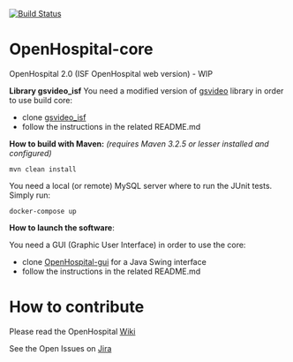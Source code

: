 [![Build Status](https://travis-ci.org/informatici/openhospital-core.svg?branch=master)](https://travis-ci.org/informatici/openhospital-core)
# OpenHospital-core
OpenHospital 2.0 (ISF OpenHospital web version) - WIP

**Library gsvideo_isf**
You need a modified version of [gsvideo](https://sourceforge.net/projects/gsvideo/) library in order to use build core:

* clone [gsvideo_isf](https://github.com/informatici/gsvideo_isf)
* follow the instructions in the related README.md

**How to build with Maven:**
_(requires Maven 3.2.5 or lesser installed and configured)_

    mvn clean install
    
You need a local (or remote) MySQL server where to run the JUnit tests. Simply run:

	docker-compose up 

**How to launch the software**:

You need a GUI (Graphic User Interface) in order to use the core:

* clone [OpenHospital-gui](https://github.com/informatici/openhospital-gui) for a Java Swing interface
* follow the instructions in the related README.md


# How to contribute

Please read the OpenHospital [Wiki](https://openhospital.atlassian.net/wiki/display/OH/Contribution+Guidelines)

See the Open Issues on [Jira](https://openhospital.atlassian.net/issues/)
